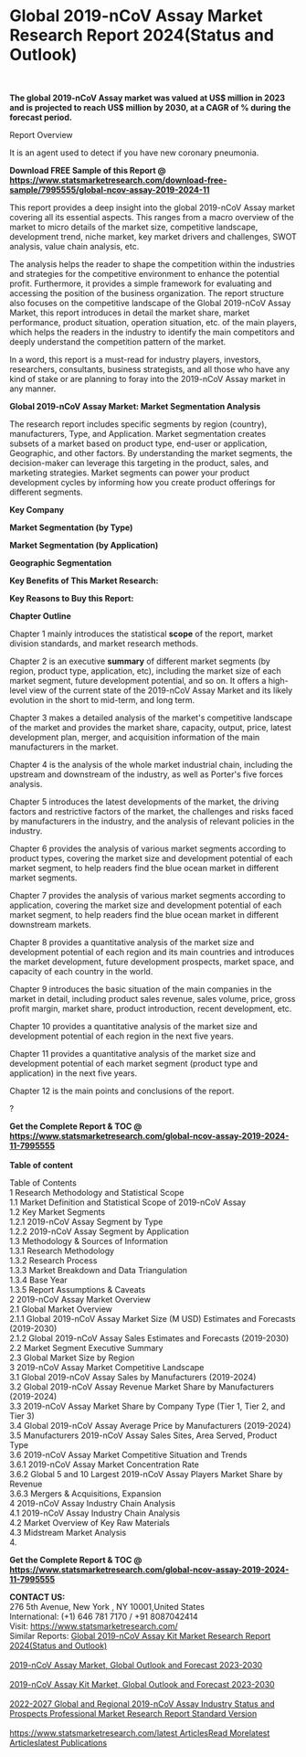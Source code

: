 <h1>Global 2019-nCoV Assay Market Research Report 2024(Status and Outlook)</h1><br/><p><strong>The global 2019-nCoV Assay market was valued at US$ million in 2023 and is projected to reach US$ million by 2030, at a <strong>CAGR</strong> of % during the forecast period.</strong></p><p>Report Overview</p><p>It is an agent used to detect if you have new coronary pneumonia.</p><p><strong>Download FREE Sample of this Report @ <a href="https://www.statsmarketresearch.com/download-free-sample/7995555/global-ncov-assay-2019-2024-11">https://www.statsmarketresearch.com/download-free-sample/7995555/global-ncov-assay-2019-2024-11</a></strong></p><p>This report provides a deep insight into the global 2019-nCoV Assay market covering all its essential aspects. This ranges from a macro overview of the market to micro details of the market size, competitive landscape, development trend, niche market, key market drivers and challenges, SWOT analysis, value chain analysis, etc.</p><p>The analysis helps the reader to shape the competition within the industries and strategies for the competitive environment to enhance the potential profit. Furthermore, it provides a simple framework for evaluating and accessing the position of the business organization. The report structure also focuses on the competitive landscape of the Global 2019-nCoV Assay Market, this report introduces in detail the market share, market performance, product situation, operation situation, etc. of the main players, which helps the readers in the industry to identify the main competitors and deeply understand the competition pattern of the market.</p><p>In a word, this report is a must-read for industry players, investors, researchers, consultants, business strategists, and all those who have any kind of stake or are planning to foray into the 2019-nCoV Assay market in any manner.</p><p><strong>Global 2019-nCoV Assay Market: Market Segmentation Analysis</strong></p><p>The research report includes specific segments by region (country), manufacturers, Type, and Application. Market segmentation creates subsets of a market based on product type, end-user or application, Geographic, and other factors. By understanding the market segments, the decision-maker can leverage this targeting in the product, sales, and marketing strategies. Market segments can power your product development cycles by informing how you create product offerings for different segments.</p><p><strong>Key Company</strong></p><p><strong>Market Segmentation (by Type)</strong></p><p><strong>Market Segmentation (<strong>by Application</strong>)</strong></p><p><strong>Geographic Segmentation</strong></p><p><strong>Key Benefits of This Market Research:</strong></p><p><strong>Key <strong>Reasons to Buy</strong> this Report:</strong></p><p><strong>Chapter Outline</strong></p><p>Chapter 1 mainly introduces the statistical <strong>scope</strong> of the report, market division standards, and market research methods.</p><p>Chapter 2 is an executive <strong>summary</strong> of different market segments (by region, product type, application, etc), including the market size of each market segment, future development potential, and so on. It offers a high-level view of the current state of the 2019-nCoV Assay Market and its likely evolution in the short to mid-term, and long term.</p><p>Chapter 3 makes a detailed analysis of the market's competitive landscape of the market and provides the market share, capacity, output, price, latest development plan, merger, and acquisition information of the main manufacturers in the market.</p><p>Chapter 4 is the analysis of the whole market industrial chain, including the upstream and downstream of the industry, as well as Porter's five forces analysis.</p><p>Chapter 5 introduces the latest developments of the market, the driving factors and restrictive factors of the market, the challenges and risks faced by manufacturers in the industry, and the analysis of relevant policies in the industry.</p><p>Chapter 6 provides the analysis of various market segments according to product types, covering the market size and development potential of each market segment, to help readers find the blue ocean market in different market segments.</p><p>Chapter 7 provides the analysis of various market segments according to application, covering the market size and development potential of each market segment, to help readers find the blue ocean market in different downstream markets.</p><p>Chapter 8 provides a quantitative analysis of the market size and development potential of each region and its main countries and introduces the market development, future development prospects, market space, and capacity of each country in the world.</p><p>Chapter 9 introduces the basic situation of the main companies in the market in detail, including product sales revenue, sales volume, price, gross profit margin, market share, product introduction, recent development, etc.</p><p>Chapter 10 provides a quantitative analysis of the market size and development potential of each region in the next five years.</p><p>Chapter 11 provides a quantitative analysis of the market size and development potential of each market segment (product type and application) in the next five years.</p><p>Chapter 12 is the main points and conclusions of the report.</p><p>? </p><div><b>Get the Complete Report & TOC @ <a href="https://www.statsmarketresearch.com/global-ncov-assay-2019-2024-11-7995555">https://www.statsmarketresearch.com/global-ncov-assay-2019-2024-11-7995555</a></b></div><br><b>Table of content</b><p>Table of Contents<br />1 Research Methodology and Statistical Scope<br />1.1 Market Definition and Statistical Scope of 2019-nCoV Assay<br />1.2 Key Market Segments<br />1.2.1 2019-nCoV Assay Segment by Type<br />1.2.2 2019-nCoV Assay Segment by Application<br />1.3 Methodology & Sources of Information<br />1.3.1 Research Methodology<br />1.3.2 Research Process<br />1.3.3 Market Breakdown and Data Triangulation<br />1.3.4 Base Year<br />1.3.5 Report Assumptions & Caveats<br />2 2019-nCoV Assay Market Overview<br />2.1 Global Market Overview<br />2.1.1 Global 2019-nCoV Assay Market Size (M USD) Estimates and Forecasts (2019-2030)<br />2.1.2 Global 2019-nCoV Assay Sales Estimates and Forecasts (2019-2030)<br />2.2 Market Segment Executive Summary<br />2.3 Global Market Size by Region<br />3 2019-nCoV Assay Market Competitive Landscape<br />3.1 Global 2019-nCoV Assay Sales by Manufacturers (2019-2024)<br />3.2 Global 2019-nCoV Assay Revenue Market Share by Manufacturers (2019-2024)<br />3.3 2019-nCoV Assay Market Share by Company Type (Tier 1, Tier 2, and Tier 3)<br />3.4 Global 2019-nCoV Assay Average Price by Manufacturers (2019-2024)<br />3.5 Manufacturers 2019-nCoV Assay Sales Sites, Area Served, Product Type<br />3.6 2019-nCoV Assay Market Competitive Situation and Trends<br />3.6.1 2019-nCoV Assay Market Concentration Rate<br />3.6.2 Global 5 and 10 Largest 2019-nCoV Assay Players Market Share by Revenue<br />3.6.3 Mergers & Acquisitions, Expansion<br />4 2019-nCoV Assay Industry Chain Analysis<br />4.1 2019-nCoV Assay Industry Chain Analysis<br />4.2 Market Overview of Key Raw Materials<br />4.3 Midstream Market Analysis<br />4.<br><div><b>Get the Complete Report & TOC @ <a href="https://www.statsmarketresearch.com/global-ncov-assay-2019-2024-11-7995555">https://www.statsmarketresearch.com/global-ncov-assay-2019-2024-11-7995555</a></b></div></p> <b>CONTACT US:</b><br>276 5th Avenue, New York , NY 10001,United States<br>International: (+1) 646 781 7170 / +91 8087042414<br>Visit: <a href="https://www.statsmarketresearch.com/">https://www.statsmarketresearch.com/</a><br>Similar Reports: <a href="https://www.statsmarketresearch.com/global-ncov-assay-2019-2024-11-7995555">Global 2019-nCoV Assay Kit Market Research Report 2024(Status and Outlook)</a><br/><br/><a href="https://www.statsmarketresearch.com/global-ncov-assay-2019-2024-11-7995555">2019-nCoV Assay Market, Global Outlook and Forecast 2023-2030</a><br/><br/><a href="https://www.statsmarketresearch.com/global-ncov-assay-2019-2024-11-7995555">2019-nCoV Assay Kit Market, Global Outlook and Forecast 2023-2030</a><br/><br/><a href="https://www.statsmarketresearch.com/global-ncov-assay-2019-2024-11-7995555">2022-2027 Global and Regional 2019-nCoV Assay Industry Status and Prospects Professional Market Research Report Standard Version</a><br/><br/><a href="https://gyeongbokgung.com">https://www.statsmarketresearch.com/</a><a href="https://hallyeomaritime.com">latest Articles</a><a href="https://jingwansa.com">Read More</a><a href=https://nguoiviet.jp/">latest Articles</a><a href="https://www.intelmarketresearch.com/">latest Publications</a>